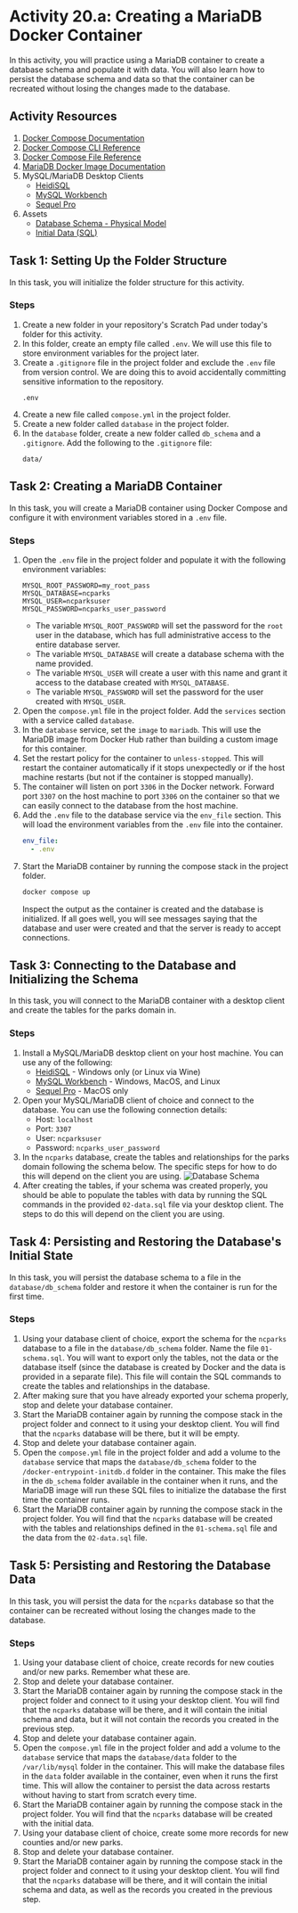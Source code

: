 # Activity 20.a: Creating a MariaDB Docker Container

In this activity, you will practice using a MariaDB container to create a database schema and populate it with data. You will also learn how to persist the database schema and data so that the container can be recreated without losing the changes made to the database.

## Activity Resources

1. [Docker Compose Documentation](https://docs.docker.com/compose/)
2. [Docker Compose CLI Reference](https://docs.docker.com/compose/reference/overview/)
3. [Docker Compose File Reference](https://docs.docker.com/compose/compose-file/)
4. [MariaDB Docker Image Documentation](https://hub.docker.com/_/mariadb)
5. MySQL/MariaDB Desktop Clients
    * [HeidiSQL](https://www.heidisql.com/)
    * [MySQL Workbench](https://www.mysql.com/products/workbench/)
    * [Sequel Pro](https://www.sequelpro.com/)
6. Assets
   * [Database Schema - Physical Model](files/ncparks_schema.png)
   * [Initial Data (SQL)](files/02-data.sql)

## Task 1: Setting Up the Folder Structure

In this task, you will initialize the folder structure for this activity.

### Steps

1. Create a new folder in your repository's Scratch Pad under today's folder for this activity.
2. In this folder, create an empty file called `.env`. We will use this file to store environment variables for the project later.
3. Create a `.gitignore` file in the project folder and exclude the `.env` file from version control. We are doing this to avoid accidentally committing sensitive information to the repository.
    ```
    .env
    ```
3. Create a new file called `compose.yml` in the project folder.
4. Create a new folder called `database` in the project folder.
5. In the `database` folder, create a new folder called `db_schema` and a `.gitignore`. Add the following to the `.gitignore` file:
    ```
    data/
    ```

## Task 2: Creating a MariaDB Container

In this task, you will create a MariaDB container using Docker Compose and configure it with environment variables stored in a `.env` file.

### Steps
1. Open the `.env` file in the project folder and populate it with the following environment variables:
    ```env
    MYSQL_ROOT_PASSWORD=my_root_pass
    MYSQL_DATABASE=ncparks
    MYSQL_USER=ncparksuser
    MYSQL_PASSWORD=ncparks_user_password
    ```
    * The variable `MYSQL_ROOT_PASSWORD` will set the password for the `root` user in the database, which has full administrative access to the entire database server.
    * The variable `MYSQL_DATABASE` will create a database schema with the name provided.
    * The variable `MYSQL_USER` will create a user with this name and grant it access to the database created with `MYSQL_DATABASE`.
    * The variable `MYSQL_PASSWORD` will set the password for the user created with `MYSQL_USER`.
2. Open the `compose.yml` file in the project folder. Add the `services` section with a service called `database`.
3. In the `database` service, set the `image` to `mariadb`. This will use the MariaDB image from Docker Hub rather than building a custom image for this container.
4. Set the restart policy for the container to `unless-stopped`. This will restart the container automatically if it stops unexpectedly or if the host machine restarts (but not if the container is stopped manually).
5. The container will listen on port `3306` in the Docker network. Forward port `3307` on the host machine to port `3306` on the container so that we can easily connect to the database from the host machine.
6. Add the `.env` file to the database service via the `env_file` section. This will load the environment variables from the `.env` file into the container.
    ```yml
    env_file:
      - .env
    ```
7. Start the MariaDB container by running the compose stack in the project folder.
    ```bash
    docker compose up
    ```
    Inspect the output as the container is created and the database is initialized. If all goes well, you will see messages saying that the database and user were created and that the server is ready to accept connections. 

## Task 3: Connecting to the Database and Initializing the Schema

In this task, you will connect to the MariaDB container with a desktop client and create the tables for the parks domain in.

### Steps

1. Install a MySQL/MariaDB desktop client on your host machine. You can use any of the following:
    * [HeidiSQL](https://www.heidisql.com/) - Windows only (or Linux via Wine)
    * [MySQL Workbench](https://www.mysql.com/products/workbench/) - Windows, MacOS, and Linux
    * [Sequel Pro](https://www.sequelpro.com/) - MacOS only
2. Open your MySQL/MariaDB client of choice and connect to the database. You can use the following connection details:
    * Host: `localhost`
    * Port: `3307`
    * User: `ncparksuser`
    * Password: `ncparks_user_password`
3. In the `ncparks` database, create the tables and relationships for the parks domain following the schema below. The specific steps for how to do this will depend on the client you are using.
    ![Database Schema](files/ncparks_schema.png)
4. After creating the tables, if your schema was created properly, you should be able to populate the tables with data by running the SQL commands in the provided `02-data.sql` file via your desktop client. The steps to do this will depend on the client you are using.

## Task 4: Persisting and Restoring the Database's Initial State

In this task, you will persist the database schema to a file in the `database/db_schema` folder and restore it when the container is run for the first time.

### Steps

1. Using your database client of choice, export the schema for the `ncparks` database to a file in the `database/db_schema` folder. Name the file `01-schema.sql`. You will want to export only the tables, not the data or the database itself (since the database is created by Docker and the data is provided in a separate file). This file will contain the SQL commands to create the tables and relationships in the database.
2. After making sure that you have already exported your schema properly, stop and delete your database container.
3. Start the MariaDB container again by running the compose stack in the project folder and connect to it using your desktop client. You will find that the `ncparks` database will be there, but it will be empty.
4. Stop and delete your database container again.
5. Open the `compose.yml` file in the project folder and add a volume to the `database` service that maps the `database/db_schema` folder to the `/docker-entrypoint-initdb.d` folder in the container. This make the files in the `db_schema` folder available in the container when it runs, and the MariaDB image will run these SQL files to initialize the database the first time the container runs.
6. Start the MariaDB container again by running the compose stack in the project folder. You will find that the `ncparks` database will be created with the tables and relationships defined in the `01-schema.sql` file and the data from the `02-data.sql` file.


## Task 5: Persisting and Restoring the Database Data

In this task, you will persist the data for the `ncparks` database so that the container can be recreated without losing the changes made to the database.

### Steps

1. Using your database client of choice, create records for new couties and/or new parks. Remember what these are.
2. Stop and delete your database container.
3. Start the MariaDB container again by running the compose stack in the project folder and connect to it using your desktop client. You will find that the `ncparks` database will be there, and it will contain the initial schema and data, but it will not contain the records you created in the previous step.
4. Stop and delete your database container again.
5. Open the `compose.yml` file in the project folder and add a volume to the `database` service that maps the `database/data` folder to the `/var/lib/mysql` folder in the container. This will make the database files in the `data` folder available in the container, even when it runs the first time. This will allow the container to persist the data across restarts without having to start from scratch every time.
6. Start the MariaDB container again by running the compose stack in the project folder. You will find that the `ncparks` database will be created with the initial data.
7. Using your database client of choice, create some more records for new counties and/or new parks.
8. Stop and delete your database container.
9. Start the MariaDB container again by running the compose stack in the project folder and connect to it using your desktop client. You will find that the `ncparks` database will be there, and it will contain the initial schema and data, as well as the records you created in the previous step.